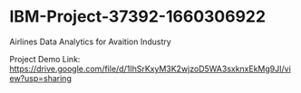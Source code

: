 # IBM-Project-37392-1660306922
Airlines Data Analytics for Avaition Industry

Project Demo Link: https://drive.google.com/file/d/1IhSrKxyM3K2wjzoD5WA3sxknxEkMg9JI/view?usp=sharing
